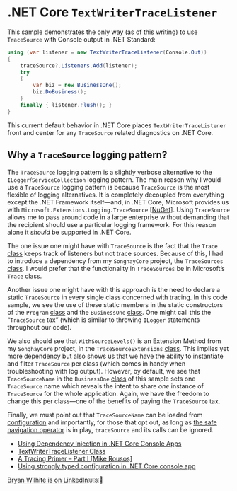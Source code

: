 # .NET Core `TextWriterTraceListener`

This sample demonstrates the only way (as of this writing) to use `TraceSource` with Console output in .NET Standard:

```c#
using (var listener = new TextWriterTraceListener(Console.Out))
{
    traceSource?.Listeners.Add(listener);
    try
    {
        var biz = new BusinessOne();
        biz.DoBusiness();
    }
    finally { listener.Flush(); }
}
```

This current default behavior in .NET Core places `TextWriterTraceListener` front and center for any `TraceSource` related diagnostics on .NET Core.

## Why a `TraceSource` logging pattern?

The `TraceSource` logging pattern is a slightly verbose alternative to the `ILogger`/`ServiceCollection` logging pattern. The main reason why I would use a `TraceSource` logging pattern is because `TraceSource` is the most flexible of logging alternatives. It is completely decoupled from everything except the .NET Framework itself—and, in .NET Core, Microsoft provides us with `Microsoft.Extensions.Logging.TraceSource` [[NuGet](https://www.nuget.org/packages/Microsoft.Extensions.Logging.TraceSource)]. Using `TraceSource` allows me to pass around code in a large enterprise without demanding that the recipient should use a particular logging framework. For this reason alone it _should_ be supported in .NET Core.

The one issue one might have with `TraceSource` is the fact that the `Trace` [class](https://docs.microsoft.com/en-us/dotnet/api/system.diagnostics.trace?view=netstandard-2.0) keeps track of listeners but not trace sources. Because of this, I had to introduce a dependency from my `SonghayCore` project, the `TraceSources` [class](https://github.com/BryanWilhite/SonghayCore/blob/master/SonghayCore/Diagnostics/TraceSources.cs). I would prefer that the functionality in `TraceSources` be in Microsoft’s `Trace` class.

Another issue one might have with this approach is the need to declare a static `TraceSource` in every single class concerned with tracing. In this code sample, we see the use of these static members in the static constructors of the `Program` [class](./Songhay.ListenerOne.Shell/Songhay.ListenerOne.Shell/Program.cs) and the `BusinessOne` [class](./Songhay.ListenerOne.Shell/Songhay.ListenerOne.Shell/BusinessOne.cs). One might call this the “`TraceSource` tax” (which is similar to throwing `ILogger` statements throughout our code).

We also should see that `WithSourceLevels()` is an Extension Method from my `SonghayCore` project, in the `TraceSourceExtensions` [class](https://github.com/BryanWilhite/SonghayCore/blob/master/SonghayCore/Extensions/TraceSourceExtensions.cs). This implies yet more dependency but also shows us that we have the ability to instantiate and filter `TraceSource` per class (which comes in handy when troubleshooting with log output). However, by default, we see that `TraceSourceName` in the `BusinessOne` [class](./Songhay.ListenerOne.Shell/BusinessOne.cs) of this sample sets one `TraceSource` name which reveals the intent to share _one_ instance of `TraceSource` for the whole application. Again, we have the freedom to change this per class—one of the benefits of paying the `TraceSource` tax.

Finally, we must point out that `TraceSourceName` can be loaded from [configuration](https://blogs.msdn.microsoft.com/fkaduk/2017/02/22/using-strongly-typed-configuration-in-net-core-console-app/) and importantly, for those that opt out, as long as [the safe navigation operator](https://en.wikipedia.org/wiki/Safe_navigation_operator) is in play, `traceSource` and its calls can be ignored.

* [Using Dependency Injection in .NET Core Console Apps](http://asp.net-hacker.rocks/2017/02/08/using-dependency-injection-in-dotnet-core-console-apps.html)
* [TextWriterTraceListener Class](https://docs.microsoft.com/en-us/dotnet/api/system.diagnostics.textwritertracelistener?view=netframework-4.7.1)
* [A Tracing Primer – Part I [Mike Rousos]](https://blogs.msdn.microsoft.com/bclteam/2005/03/15/a-tracing-primer-part-i-mike-rousos/)
* [Using strongly typed configuration in .NET Core console app](https://blogs.msdn.microsoft.com/fkaduk/2017/02/22/using-strongly-typed-configuration-in-net-core-console-app/)

[Bryan Wilhite is on LinkedIn](https://www.linkedin.com/in/wilhite)🇺🇸💼
